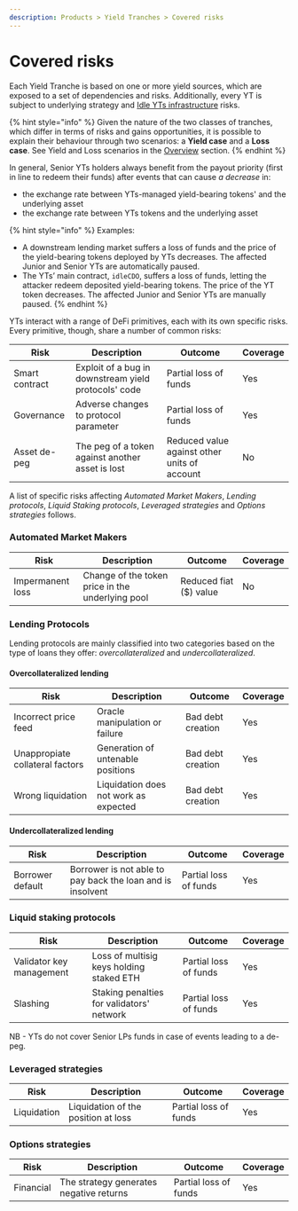 ```yaml
---
description: Products > Yield Tranches > Covered risks
---
```


# Covered risks

Each Yield Tranche is based on one or more yield sources, which are exposed to a set of dependencies and risks. Additionally, every YT is subject to underlying strategy and [Idle YTs infrastructure](../../../developers/security/audits.md#perpetual-yield-tranches) risks.

{% hint style="info" %}
Given the nature of the two classes of tranches, which differ in terms of risks and gains opportunities, it is possible to explain their behaviour through two scenarios: a **Yield case** and a **Loss case**. See Yield and Loss scenarios in the [Overview](../overview.md) section.&#x20;
{% endhint %}

In general, Senior YTs holders always benefit from the payout priority (first in line to redeem their funds) after events that can cause _a decrease_ in:

* the exchange rate between YTs-managed yield-bearing tokens'  and the underlying asset
* the exchange rate between YTs tokens and the underlying asset

{% hint style="info" %}
Examples:

* A downstream lending market suffers a loss of funds and the price of the yield-bearing tokens deployed by YTs decreases. The affected Junior and Senior YTs are automatically paused.&#x20;
* The YTs’ main contract, `idleCDO`, suffers a loss of funds, letting the attacker redeem deposited yield-bearing tokens. The price of the YT token decreases. The affected Junior and Senior YTs are manually paused.
{% endhint %}

YTs interact with a range of DeFi primitives, each with its own specific risks. Every primitive, though, share a number of common risks:

| Risk           | Description                                          | Outcome                                      | Coverage |
| -------------- | ---------------------------------------------------- | -------------------------------------------- | -------- |
| Smart contract | Exploit of a bug in downstream yield protocols' code | Partial loss of funds                        | Yes      |
| Governance     | Adverse changes to protocol parameter                | Partial loss of funds                        | Yes      |
| Asset de-peg   | The peg of a token against another asset is lost     | Reduced value against other units of account | No       |

A list of specific risks affecting _Automated Market Makers_, _Lending protocols_, _Liquid Staking protocols_, _Leveraged strategies_ and _Options strategies_ follows.

### Automated Market Makers

| Risk             | Description                                      | Outcome                | Coverage |
| ---------------- | ------------------------------------------------ | ---------------------- | -------- |
| Impermanent loss | Change of the token price in the underlying pool | Reduced fiat ($) value | No       |

### Lending Protocols&#x20;

Lending protocols are mainly classified into two categories based on the type of loans they offer: _overcollateralized_ and _undercollateralized_.

#### Overcollateralized lending

| Risk                            | Description                           | Outcome           | Coverage |
| ------------------------------- | ------------------------------------- | ----------------- | -------- |
| Incorrect price feed            | Oracle manipulation or failure        | Bad debt creation | Yes      |
| Unappropiate collateral factors | Generation of untenable positions     | Bad debt creation | Yes      |
| Wrong liquidation               | Liquidation does not work as expected | Bad debt creation | Yes      |

#### **Undercollateralized lending**

| Risk             | Description                                                | Outcome               | Coverage |
| ---------------- | ---------------------------------------------------------- | --------------------- | -------- |
| Borrower default | Borrower is not able to pay back the loan and is insolvent | Partial loss of funds | Yes      |

### **Liquid staking protocols**

| Risk                     | Description                               | Outcome               | Coverage |
| ------------------------ | ----------------------------------------- | --------------------- | -------- |
| Validator key management | Loss of multisig keys holding staked ETH  | Partial loss of funds | Yes      |
| Slashing                 | Staking penalties for validators' network | Partial loss of funds | Yes      |

NB - YTs do not cover Senior LPs funds in case of events leading to a de-peg.

### Leveraged strategies

| Risk        | Description                         | Outcome               | Coverage |
| ----------- | ----------------------------------- | --------------------- | -------- |
| Liquidation | Liquidation of the position at loss | Partial loss of funds | Yes      |

### **Options strategies**

| Risk      | Description                             | Outcome               | Coverage |
| --------- | --------------------------------------- | --------------------- | -------- |
| Financial | The strategy generates negative returns | Partial loss of funds | Yes      |
